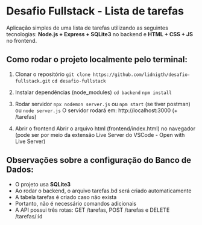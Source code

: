 # Desafio Fullstack - Lista de tarefas

Aplicação simples de uma lista de tarefas utilizando as seguintes tecnologias: **Node.js + Express + SQLite3** no backend e **HTML + CSS + JS** no frontend.

## Como rodar o projeto localmente pelo terminal:

1. Clonar o repositório
`git clone https://github.com/lidnigth/desafio-fullstack.git`
`cd desafio-fullstack`

2. Instalar dependências (node_modules)
`cd backend`
`npm install`

3. Rodar servidor
`npx nodemon server.js` ou `npm start` (se tiver postman) ou
`node server.js`
O servidor rodará em: http://localhost:3000 (+ /tarefas)

4. Abrir o frontend
Abrir o arquivo html (frontend/index.html) no navegador (pode ser por meio da extensão Live Server do VSCode - Open with Live Server)

## Observações sobre a configuração do Banco de Dados:

- O projeto usa **SQLite3**
- Ao rodar o backend, o arquivo tarefas.bd será criado automaticamente
- A tabela tarefas é criado caso não exista
- Portanto, não é necessário comandos adicionais
- A API possui três rotas: GET /tarefas, POST /tarefas e DELETE /tarefas/:id
